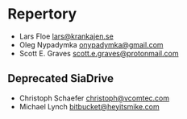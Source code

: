 # Repertory

* Lars Floe <lars@krankajen.se>
* Oleg Nypadymka <onypadymka@gmail.com>
* Scott E. Graves <scott.e.graves@protonmail.com>

## Deprecated SiaDrive

* Christoph Schaefer <christoph@vcomtec.com>
* Michael Lynch <bitbucket@heyitsmike.com>
